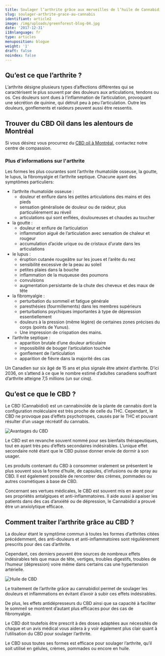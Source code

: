 ```yaml
---
title: Soulager l’arthrite grâce aux merveilles de l’huile de Cannabidiol (CBD)
slug: soulager-arthrite-grace-au-cannabis
identifiant: article2
image: /img/uploads/greenforest-blog-04.jpg
date: '2017-12-31'
i18nlanguage: fr
type: articles
menuposition: blogue
weight: '1'
draft: false
noindex: false
---
```

## Qu’est ce que l’arthrite ?

L’arthrite désigne plusieurs types d’affections différentes qui se caractérisent le plus souvent par des douleurs aux articulations, tendons ou os. Ces douleurs sont dues à l’inflammation de l’articulation, provoquant une sécrétion de quinine, qui détruit peu à peu l’articulation. Outre les douleurs, gonflements et raideurs peuvent aussi être ressentis.

## Trouver du CBD Oil dans les alentours de Montréal

Si vous désirez vous procurrez du [CBD oil à Montréal](https://laforetverte.ca), contactez notre centre de compassion.



### Plus d'informations sur l'arthrite

Les formes les plus courantes sont l’arthrite rhumatoïde osseuse, la goutte, le lupus, la fibromyalgie et l’arthrite septique. Chacune ayant des symptômes particuliers:

* l’arthrite rhumatoïde osseuse :
  * douleur et enflure dans les petites articulations des mains et des pieds
  * sensation généralisée de douleur ou de raideur, plus particulièrement au réveil
  * articulations qui sont enflées, douloureuses et chaudes au toucher
* la goutte :
  * douleur et enflure de l’articulation
  * inflammation aiguë de l’articulation avec sensation de chaleur et rougeur
  * accumulation d’acide urique ou de cristaux d’urate dans les articulations
* le lupus : 
  * éruption cutanée rougeâtre sur les joues et l’arête du nez
  * sensibilité excessive de la peau au soleil
  * petites plaies dans la bouche
  * inflammation de la muqueuse des poumons
  * convulsions
  * augmentation persistante de la chute des cheveux et des maux de tête
* la fibromyalgie :
  * perturbation du sommeil et fatigue générale
  * paresthésies (fourmillements) dans les membres supérieurs
  * perturbations psychiques importantes à type de dépression essentiellement
  * douleurs à la pression (même légère) de certaines zones précises du corps (points de Yunus).
  * Une impression de crispation des mains.
* l’arthrite septique :
  * apparition brutale d’une douleur articulaire
  * impossibilité de bouger l’articulation touchée
  * gonflement de l’articulation
  * apparition de fièvre dans la majorité des cas

Un Canadien sur six âgé de 15 ans et plus signale être atteint d’arthrite. D’ici 2036, on s’attend à ce que le nombre estimé d’adultes canadiens souffrant d’arthrite atteigne 7,5 millions (un sur cinq).

## Qu’est ce que le CBD ?

Le CBD (Cannabidiol) est un cannabinoïde de la plante de cannabis dont la configuration moléculaire est très proche de celle du THC. Cependant, le CBD ne provoque pas d’effets psychotropes, causés par le THC et pouvant résulter d’un usage récréatif du cannabis.

![Avantages du CBD](/img/uploads/greenforest-blog-05.jpg)

Le CBD est en revanche souvent nommé pour ses bienfaits thérapeutiques, tout en ayant très peu d’effets secondaires indésirables. L’unique effet secondaire noté étant que le CBD puisse donner envie de dormir à son usager.

Les produits contenant du CBD à consommer oralement se présentent le plus souvent sous la forme d’huile, de capsules, d’infusions ou de spray au CBD. Il est également possible de rencontrer des crèmes, pommades ou autres cosmétiques à base de CBD.

Concernant ses vertues médicales, le CBD est souvent mis en avant pour ses propriétés antalgiques et anti-inflammatoires. Il aide aussi à apaiser les patients dans des cas d’anxiété ou de dépression, le Cannabidiol a prouvé être un anxiolytique efficace.

## Comment traiter l’arthrite grâce au CBD ?

La douleur étant le symptôme commun à toutes les formes d’arthrites citées précédemment, des anti-douleurs et anti-inflammatoires sont régulièrement prescrits pour des cas d’arthrite.  

Cependant, ces derniers peuvent être sources de nombreux effets indésirables tels que maux de tête, vertiges, troubles digestifs, troubles de l’humeur (dépression) voire même dans certains cas une hypertension artérielle.

![Huile de CBD](/img/uploads/greenforest-blog-01.jpg)

Le traitement de l’arthrite grâce au cannabidiol permet de soulager les douleurs et inflammations en évitant d’avoir à subir ces effets indésirables.

De plus, les effets antidépresseurs du CBD ainsi que sa capacité à faciliter le sommeil se montrent d’autant plus efficaces pour des cas de fibromyalgie.

Le CBD doit toutefois être prescrit à des doses adaptées aux nécessités de chaque et un avis médical vous aidera à y voir également plus clair quant à l’utilisation du CBD pour soulager l’arthrite. 

Le CBD sous toutes ses formes est efficace pour soulager l’arthrite, qu’il soit utilisé en gélules, crèmes, pommades ou encore en huile.
